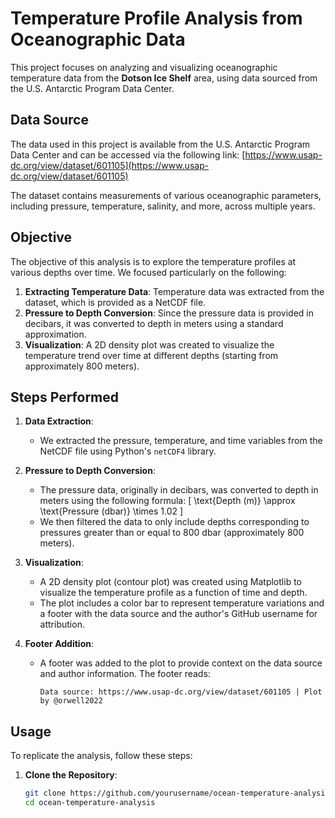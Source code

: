 # Temperature Profile Analysis from Oceanographic Data

This project focuses on analyzing and visualizing oceanographic temperature data from the **Dotson Ice Shelf** area, using data sourced from the U.S. Antarctic Program Data Center.

## Data Source

The data used in this project is available from the U.S. Antarctic Program Data Center and can be accessed via the following link:
[https://www.usap-dc.org/view/dataset/601105](https://www.usap-dc.org/view/dataset/601105)

The dataset contains measurements of various oceanographic parameters, including pressure, temperature, salinity, and more, across multiple years.

## Objective

The objective of this analysis is to explore the temperature profiles at various depths over time. We focused particularly on the following:

1. **Extracting Temperature Data**: Temperature data was extracted from the dataset, which is provided as a NetCDF file.
2. **Pressure to Depth Conversion**: Since the pressure data is provided in decibars, it was converted to depth in meters using a standard approximation.
3. **Visualization**: A 2D density plot was created to visualize the temperature trend over time at different depths (starting from approximately 800 meters).

## Steps Performed

1. **Data Extraction**:
    - We extracted the pressure, temperature, and time variables from the NetCDF file using Python's `netCDF4` library.

2. **Pressure to Depth Conversion**:
    - The pressure data, originally in decibars, was converted to depth in meters using the following formula:
      \[
      \text{Depth (m)} \approx \text{Pressure (dbar)} \times 1.02
      \]
    - We then filtered the data to only include depths corresponding to pressures greater than or equal to 800 dbar (approximately 800 meters).

3. **Visualization**:
    - A 2D density plot (contour plot) was created using Matplotlib to visualize the temperature profile as a function of time and depth.
    - The plot includes a color bar to represent temperature variations and a footer with the data source and the author's GitHub username for attribution.

4. **Footer Addition**:
    - A footer was added to the plot to provide context on the data source and author information. The footer reads:
      ```
      Data source: https://www.usap-dc.org/view/dataset/601105 | Plot by @orwell2022
      ```

## Usage

To replicate the analysis, follow these steps:

1. **Clone the Repository**:
   ```bash
   git clone https://github.com/yourusername/ocean-temperature-analysis.git
   cd ocean-temperature-analysis
